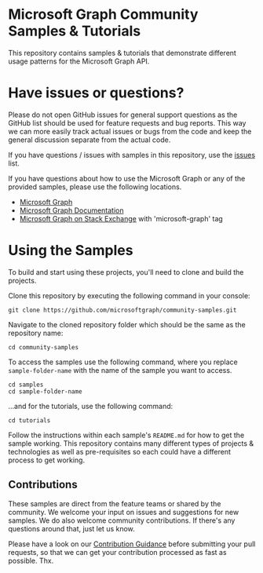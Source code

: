 # Microsoft Graph Community Samples & Tutorials

This repository contains samples & tutorials that demonstrate different usage patterns for the Microsoft Graph API.

# Have issues or questions?

Please do not open GitHub issues for general support questions as the GitHub list should be used for feature requests and bug reports. This way we can more easily track actual issues or bugs from the code and keep the general discussion separate from the actual code.

If you have questions / issues with samples in this repository, use the [issues](/microsoftgraph/community-samples/issues) list.

If you have questions about how to use the Microsoft Graph or any of the provided samples, please use the following locations.

- [Microsoft Graph](https://developer.microsoft.com/en-us/graph)
- [Microsoft Graph Documentation](https://developer.microsoft.com/en-us/graph/docs/concepts/overview)
- [Microsoft Graph on Stack Exchange](https://stackoverflow.com/questions/tagged/microsoft-graph) with 'microsoft-graph' tag

# Using the Samples

To build and start using these projects, you'll need to clone and build the projects.

Clone this repository by executing the following command in your console:

```shell
git clone https://github.com/microsoftgraph/community-samples.git
```

Navigate to the cloned repository folder which should be the same as the repository name:

```shell
cd community-samples
```

To access the samples use the following command, where you replace `sample-folder-name` with the name of the sample you want to access.

```shell
cd samples
cd sample-folder-name
```

...and for the tutorials, use the following command:

```shell
cd tutorials
```

Follow the instructions within each sample's `README.md` for how to get the sample working. This repository contains many different types of projects & technologies as well as pre-requisites so each could have a different process to get working.

## Contributions

These samples are direct from the feature teams or shared by the community. We welcome your input on issues and suggestions for new samples. We do also welcome community contributions. If there's any questions around that, just let us know.

Please have a look on our [Contribution Guidance](CONTRIBUTING.md) before submitting your pull requests, so that we can get your contribution processed as fast as possible. Thx.